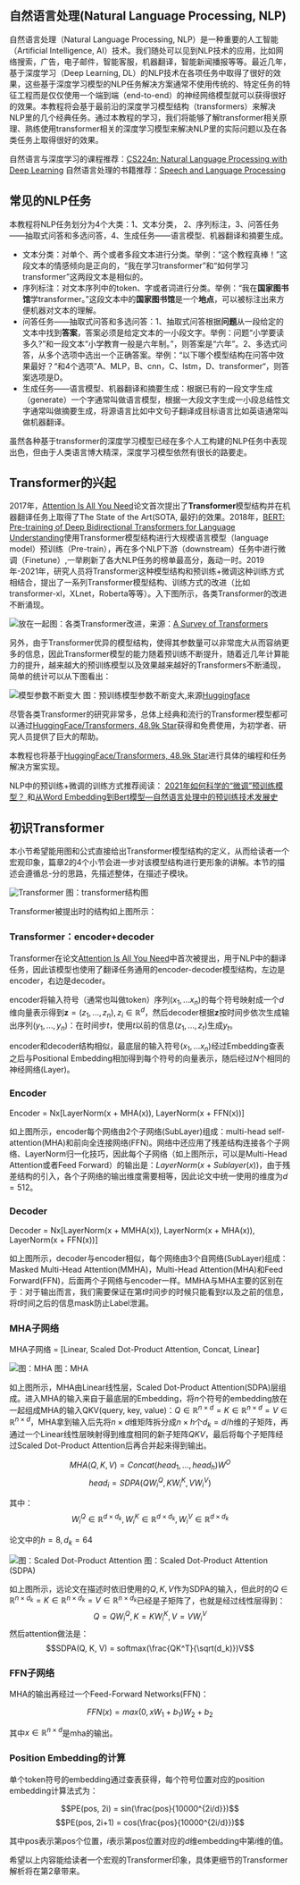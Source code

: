 ## 自然语言处理(Natural Language Processing, NLP)
自然语言处理（Natural Language Processing, NLP）是一种重要的人工智能（Artificial Intelligence, AI）技术。我们随处可以见到NLP技术的应用，比如网络搜索，广告，电子邮件，智能客服，机器翻译，智能新闻播报等等。最近几年，基于深度学习（Deep Learning, DL）的NLP技术在各项任务中取得了很好的效果，这些基于深度学习模型的NLP任务解决方案通常不使用传统的、特定任务的特征工程而是仅仅使用一个端到端（end-to-end）的神经网络模型就可以获得很好的效果。本教程将会基于最前沿的深度学习模型结构（transformers）来解决NLP里的几个经典任务。通过本教程的学习，我们将能够了解transformer相关原理、熟练使用transformer相关的深度学习模型来解决NLP里的实际问题以及在各类任务上取得很好的效果。

自然语言与深度学习的课程推荐：[CS224n: Natural Language Processing with Deep Learning](http://web.stanford.edu/class/cs224n/)
自然语言处理的书籍推荐：[Speech and Language Processing](https://web.stanford.edu/~jurafsky/slp3/)

## 常见的NLP任务
本教程将NLP任务划分为4个大类：1、文本分类， 2、序列标注，3、问答任务——抽取式问答和多选问答，4、生成任务——语言模型、机器翻译和摘要生成。

* 文本分类：对单个、两个或者多段文本进行分类。举例：“这个教程真棒！”这段文本的情感倾向是正向的，“我在学习transformer”和“如何学习transformer”这两段文本是相似的。
* 序列标注：对文本序列中的token、字或者词进行分类。举例：“我在**国家图书馆**学transformer。”这段文本中的**国家图书馆**是一个**地点**，可以被标注出来方便机器对文本的理解。
* 问答任务——抽取式问答和多选问答：1、抽取式问答根据**问题**从一段给定的文本中找到**答案**，答案必须是给定文本的一小段文字。举例：问题“小学要读多久?”和一段文本“小学教育一般是六年制。”，则答案是“六年”。2、多选式问答，从多个选项中选出一个正确答案。举例：“以下哪个模型结构在问答中效果最好？“和4个选项”A、MLP，B、cnn，C、lstm，D、transformer“，则答案选项是D。
* 生成任务——语言模型、机器翻译和摘要生成：根据已有的一段文字生成（generate）一个字通常叫做语言模型，根据一大段文字生成一小段总结性文字通常叫做摘要生成，将源语言比如中文句子翻译成目标语言比如英语通常叫做机器翻译。

虽然各种基于transformer的深度学习模型已经在多个人工构建的NLP任务中表现出色，但由于人类语言博大精深，深度学习模型依然有很长的路要走。

## Transformer的兴起

2017年，[Attention Is All You Need](https://arxiv.org/pdf/1706.03762.pdf)论文首次提出了**Transformer**模型结构并在机器翻译任务上取得了The State of the Art(SOTA, 最好)的效果。2018年，[BERT: Pre-training of Deep Bidirectional Transformers for
Language Understanding](https://arxiv.org/pdf/1810.04805.pdf)使用Transformer模型结构进行大规模语言模型（language model）预训练（Pre-train），再在多个NLP下游（downstream）任务中进行微调（Finetune）,一举刷新了各大NLP任务的榜单最高分，轰动一时。2019年-2021年，研究人员将Transformer这种模型结构和预训练+微调这种训练方式相结合，提出了一系列Transformer模型结构、训练方式的改进（比如transformer-xl，XLnet，Roberta等等）。入下图所示，各类Transformer的改进不断涌现。

![放在一起](./pictures/1-x-formers.png)图：各类Transformer改进，来源：[A Survey of Transformers](https://arxiv.org/pdf/2106.04554.pdf)

另外，由于Transformer优异的模型结构，使得其参数量可以非常庞大从而容纳更多的信息，因此Transformer模型的能力随着预训练不断提升，随着近几年计算能力的提升，越来越大的预训练模型以及效果越来越好的Transformers不断涌现，简单的统计可以从下图看出：

![模型参数不断变大](./pictures/2-model_parameters.png) 图：预训练模型参数不断变大,来源[Huggingface](https://huggingface.co/course/chapter1/4?fw=pt)


尽管各类Transformer的研究非常多，总体上经典和流行的Transformer模型都可以通过[HuggingFace/Transformers, 48.9k Star](https://github.com/huggingface/transformers)获得和免费使用，为初学者、研究人员提供了巨大的帮助。

本教程也将基于[HuggingFace/Transformers, 48.9k Star](https://github.com/huggingface/transformers)进行具体的编程和任务解决方案实现。

NLP中的预训练+微调的训练方式推荐阅读：
[2021年如何科学的“微调”预训练模型？
](https://zhuanlan.zhihu.com/p/363802308)和[从Word Embedding到Bert模型—自然语言处理中的预训练技术发展史](https://zhuanlan.zhihu.com/p/49271699)

## 初识Transformer
本小节希望能用图和公式直接给出Transformer模型结构的定义，从而给读者一个宏观印象，篇章2的4个小节会进一步对该模型结构进行更形象的讲解。本节的描述会遵循总-分的思路，先描述整体，在描述子模块。

![Transformer](./pictures/0-1-transformer-arc.png) 图：transformer结构图

Transformer被提出时的结构如上图所示：

### Transformer：encoder+decoder
Transformer在论文[Attention Is All You Need](https://arxiv.org/pdf/1706.03762.pdf)中首次被提出，用于NLP中的翻译任务，因此该模型也使用了翻译任务通用的encoder-decoder模型结构，左边是encoder，右边是decoder。

encoder将输入符号（通常也叫做token）序列$(x_1,...x_n)$的每个符号映射成一个$d$维向量表示得到$\mathbf{z} = (z_1, ..., z_n), z_i \in \mathbb{R}^d$，然后decoder根据$\mathbf{z}$按时间步依次生成输出序列$(y_1,...,y_n)$：在时间步$t$，使用$t$以前的信息$(z_1,...,z_t)$生成$y_t$。

encoder和decoder结构相似，最底层的输入符号$(x_1,...x_n)$经过Embedding查表之后与Positional Embedding相加得到每个符号的向量表示，随后经过$N$个相同的神经网络(Layer)。

### Encoder
Encoder = Nx[LayerNorm(x + MHA(x)), LayerNorm(x + FFN(x))]

如上图所示，encoder每个网络由2个子网络(SubLayer)组成：multi-head self-attention(MHA)和前向全连接网络(FFN)。网络中还应用了残差结构连接各个子网络、LayerNorm归一化技巧，因此每个子网络（如上图所示，可以是Multi-Head Attention或者Feed Forward）的输出是：$LayerNorm(x + Sublayer(x))$，由于残差结构的引入，各个子网络的输出维度需要相等，因此论文中统一使用的维度为$d=512$。

### Decoder

Decoder = Nx[LayerNorm(x + MMHA(x)), LayerNorm(x + MHA(x)), LayerNorm(x + FFN(x))]

如上图所示，decoder与encoder相似，每个网络由3个自网络(SubLayer)组成：Masked Multi-Head Attention(MMHA)，Multi-Head Attention(MHA)和Feed Forward(FFN)，后面两个子网络与encoder一样。MMHA与MHA主要的区别在于：对于输出而言，我们需要保证在第$t$时间步的时候只能看到$t$以及之前的信息，将$t$时间之后的信息mask防止Label泄漏。

### MHA子网络

MHA子网络 = [Linear, Scaled Dot-Product Attention, Concat, Linear]

![图：MHA](./pictures/0-2-MHA.png) 图：MHA

如上图所示，MHA由Linear线性层，Scaled Dot-Product Attention(SDPA)层组成。进入MHA的输入来自于最底层的Embedding，将$n$个符号的embedding放在一起组成MHA的输入QKV(query, key, value)：$Q \in \mathbb{R}^{n \times d} = K \in \mathbb{R}^{n \times d} = V \in \mathbb{R}^{n \times d}$，MHA拿到输入后先将$n \times d$维矩阵拆分成$n \times h$个$d_k = d/h$维的子矩阵，再通过一个Linear线性层映射得到维度相同的新子矩阵$QKV$，最后将每个子矩阵经过Scaled Dot-Product Attention后再合并起来得到输出。

$$MHA(Q, K, V) = Concat(head_1, ..., head_h)W^O$$
$$head_i = SDPA(QW_i^Q, KW_i^K, VW_i^V)$$

其中：
$$W_i^Q \in \mathbb{R}^{d \times d_k}, W_i^K \in \mathbb{R}^{d \times d_k}, W_i^V \in \mathbb{R}^{d \times d_k}$$

论文中的$h=8, d_k=64$

![图：Scaled Dot-Product Attention](./pictures/0-3-sdpa.png) 图：Scaled Dot-Product Attention (SDPA)

如上图所示，远论文在描述时依旧使用的$Q, K, V$作为SDPA的输入，但此时的$Q \in \mathbb{R}^{n \times d_k} = K \in \mathbb{R}^{n \times d_k} = V \in \mathbb{R}^{n \times d_k}$已经是子矩阵了，也就是经过线性层得到：
$$Q = QW_i^Q, K = KW_i^K, V = VW_i^V$$
然后attention做法是：
$$SDPA(Q, K, V) = softmax(\frac{QK^T}{\sqrt(d_k)})V$$

### FFN子网络
MHA的输出再经过一个Feed-Forward Networks(FFN)：

$$FFN(x) = max(0, xW_1 + b_1) W_2 + b_2$$

其中$x \in \mathbb{R}^{n \times d}$是mha的输出。

### Position Embedding的计算
单个token符号的embedding通过查表获得，每个符号位置对应的position embedding计算法式为：

$$PE(pos, 2i) = sin(\frac{pos}{10000^{2i/d}})$$
$$PE(pos, 2i+1) = cos(\frac{pos}{10000^{2i/d}})$$

其中pos表示第pos个位置，$i$表示第pos位置对应的$d$维embedding中第$i$维的值。

希望以上内容能给读者一个宏观的Transformer印象，具体更细节的Transformer解析将在第2章带来。














